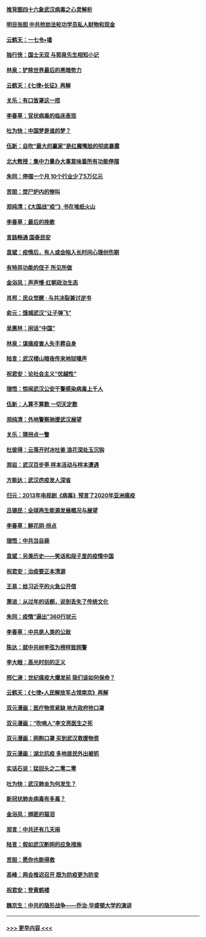 #### [推背图四十六象武汉病毒之心灵解析](../pages/nsc993/n11911761.md?t=03040202) 
#### [明目张胆 中共抢劫法轮功学员私人财物和现金](../pages/nsc993/n11910262.md?t=03040202) 
#### [云鹤天：一七令▪墙](../pages/nsc993/n11910627.md?t=03040202) 
#### [独行侠：国士无双 与郭泉先生相知小记](../pages/nsc993/n11910613.md?t=03040202) 
#### [林泉：铲除世界最后的黑暗势力](../pages/nsc993/n11909320.md?t=03040202) 
#### [云鹤天：《七律▪长征》再解](../pages/nsc993/n11909327.md?t=03040202) 
#### [关乐：有口皆罩这一捂](../pages/nsc993/n11908393.md?t=03040202) 
#### [李春草：官状病毒的临床表现](../pages/nsc993/n11908339.md?t=03040202) 
#### [吐为快：中国梦是谁的梦？](../pages/nsc993/n11906564.md?t=03040202) 
#### [伍新：自吹“最大的赢家”是红魔嘴脸的彻底暴露](../pages/nsc993/n11906407.md?t=03040202) 
#### [北大教授：集中力量办大事意味着所有功能停摆](../pages/nsc993/n11904800.md?t=03040202) 
#### [朱同：停摆一个月 10个行业少了5万亿元](../pages/nsc993/n11904498.md?t=03040202) 
#### [苦胆：焚尸炉内的惨叫](../pages/nsc993/n11904479.md?t=03040202) 
#### [郑纯清：《大国战“疫”》书在堆纸火山](../pages/nsc993/n11904450.md?t=03040202) 
#### [李春草：最后的挽歌](../pages/nsc993/n11904441.md?t=03040202) 
#### [言路畅通 国泰民安](../pages/nsc993/n11904222.md?t=03040202) 
#### [袁斌：疫情后，有人或会陷入长时间心理创伤期](../pages/nsc993/n11901514.md?t=03040202) 
#### [有特异功能的侄子 所见所做](../pages/nsc993/n11901154.md?t=03040202) 
#### [金浴凤：声声慢‧红朝政治生态](../pages/nsc993/n11899553.md?t=03040202) 
#### [肖邦：民众觉醒 · 与共决裂兼讨逆书](../pages/nsc993/n11898435.md?t=03040202) 
#### [俞元：饿城武汉“让子弹飞”](../pages/nsc993/n11898344.md?t=03040202) 
#### [吴惠林：闲话“中国”](../pages/nsc993/n11898182.md?t=03040202) 
#### [林泉：谋瘟疫害人失手葬自身](../pages/nsc993/n11897892.md?t=03040202) 
#### [陆言：武汉楼山暗夜传来地狱嚎声](../pages/nsc993/n11897033.md?t=03040202) 
#### [祝君安：论社会主义“优越性”](../pages/nsc993/n11897005.md?t=03040202) 
#### [理悟：惊闻武汉公安干警感染病毒上千人](../pages/nsc993/n11896947.md?t=03040202) 
#### [伍新：人算不算数 一切天定数](../pages/nsc993/n11893372.md?t=03040202) 
#### [郑纯清：外地警察驰援武汉展望](../pages/nsc993/n11893115.md?t=03040202) 
#### [关乐：猜拐点一瞥](../pages/nsc993/n11893020.md?t=03040202) 
#### [杜彼得：云落开时冰吐鉴 浪花深处玉沉钩](../pages/nsc993/n11892107.md?t=03040202) 
#### [郑岩：武汉百步亭 样本活动与样本遭遇](../pages/nsc993/n11892310.md?t=03040202) 
#### [方能达：武汉疠疫发人深省](../pages/nsc993/n11891376.md?t=03040202) 
#### [归元：2013年电视剧《病毒》预言了2020年亚洲瘟疫](../pages/nsc993/n11891126.md?t=03040202) 
#### [吕锡民：全球再生能源发展概况与展望](../pages/nsc993/n11890613.md?t=03040202) 
#### [李春草：醉花阴·拐点](../pages/nsc993/n11890567.md?t=03040202) 
#### [理悟：中共当自毙](../pages/nsc993/n11890559.md?t=03040202) 
#### [袁斌：另类历史——笑话和段子里的疫情中国](../pages/nsc993/n11889243.md?t=03040202) 
#### [祝君安：治疫要正本清源](../pages/nsc993/n11889085.md?t=03040202) 
#### [王易：给习近平的火急公开信](../pages/nsc993/n11888225.md?t=03040202) 
#### [萧进：从过年的话题，说到丢失了传统文化](../pages/nsc993/n11887732.md?t=03040202) 
#### [朱同：疫情“逼出”360行状元](../pages/nsc993/n11887678.md?t=03040202) 
#### [李春草：中共是人类的公敌](../pages/nsc993/n11887656.md?t=03040202) 
#### [陈达：就中共树李弦为榜样致网警](../pages/nsc993/n11887625.md?t=03040202) 
#### [李大眼：高光时刻的正义](../pages/nsc993/n11887585.md?t=03040202) 
#### [邢仁涛：世纪瘟疫大爆发前 我们该如何保命？](../pages/nsc993/n11887535.md?t=03040202) 
#### [云鹤天：《七律▪人民解放军占领南京》再解](../pages/nsc993/n11887524.md?t=03040202) 
#### [双元漫画：医疗物资紧缺 地方政府抢口罩](../pages/nsc993/n11884744.md?t=03040202) 
#### [双元漫画：“吹哨人”李文亮医生之死](../pages/nsc993/n11884705.md?t=03040202) 
#### [双元漫画：网购口罩 买到武汉救援物资](../pages/nsc993/n11884670.md?t=03040202) 
#### [双元漫画：湖北抗疫 多地居民外出被抓](../pages/nsc993/n11884643.md?t=03040202) 
#### [实话石说：猛回头之二零二零](../pages/nsc993/n11883968.md?t=03040202) 
#### [吐为快：武汉肺炎为何发生？](../pages/nsc993/n11882180.md?t=03040202) 
#### [新冠状肺炎病毒有多毒？](../pages/nsc993/n11881790.md?t=03040202) 
#### [金浴凤：绑匪的猫泪](../pages/nsc993/n11880664.md?t=03040202) 
#### [郑言：中共还有几天闹](../pages/nsc993/n11880645.md?t=03040202) 
#### [陆言：假如武汉断网的应急措施](../pages/nsc993/n11880619.md?t=03040202) 
#### [苦胆：愿你也能得救](../pages/nsc993/n11880601.md?t=03040202) 
#### [高峰：两会推迟召开  既为防疫更为防变](../pages/nsc993/n11879977.md?t=03040202) 
#### [祝君安：登黄鹤楼](../pages/nsc993/n11880583.md?t=03040202) 
#### [魏京生：中共的隐形战争——乔治‧华盛顿大学的演讲](../pages/nsc993/n11879765.md?t=03040202) 

----
#### [ >>> 更早内容 <<< ](../indexes/nsc993-earlier.md)

